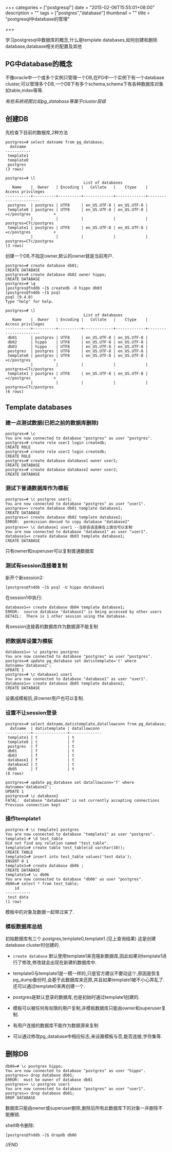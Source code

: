 +++
categories = ["postgresql"]
date = "2015-02-06T15:55:01+08:00"
description = ""
tags = ["postgres","database"]
thumbnail = ""
title = "postgresql中database的管理"

+++

学习postgresql中数据库的概念,什么是template databases,如何创建和删除database,database相关的配置及其他

<!--more-->

## PG中database的概念

不像oracle中一个或多个实例只管理一个DB,在PG中一个实例下有一个database cluster,可以管理多个DB,一个DB下有多个schema,schema下有各种数据库对象如table,index等等.

*有些系统视图比如pg_database等属于cluster层级*

## 创建DB

先检查下目前的数据库,2种方法

```
postgres=# select datname from pg_database;
  datname
-----------
 template1
 template0
 postgres
(3 rows)

postgres=# \l
                                  List of databases
   Name    |  Owner   | Encoding |   Collate   |    Ctype    |   Access privileges
-----------+----------+----------+-------------+-------------+-----------------------
 postgres  | postgres | UTF8     | en_US.UTF-8 | en_US.UTF-8 |
 template0 | postgres | UTF8     | en_US.UTF-8 | en_US.UTF-8 | =c/postgres          +
           |          |          |             |             | postgres=CTc/postgres
 template1 | postgres | UTF8     | en_US.UTF-8 | en_US.UTF-8 | =c/postgres          +
           |          |          |             |             | postgres=CTc/postgres
(3 rows)
```

创建一个DB,不指定owner,默认的owner就是当前用户.

```
postgres=# create database db01;
CREATE DATABASE
postgres=# create database db02 owner hippo;
CREATE DATABASE
postgres=# \q
[postgres@fnddb ~]$ createdb -O hippo db03
[postgres@fnddb ~]$ psql
psql (9.4.0)
Type "help" for help.

postgres=# \l
                                  List of databases
   Name    |  Owner   | Encoding |   Collate   |    Ctype    |   Access privileges
-----------+----------+----------+-------------+-------------+-----------------------
 db01      | postgres | UTF8     | en_US.UTF-8 | en_US.UTF-8 |
 db02      | hippo    | UTF8     | en_US.UTF-8 | en_US.UTF-8 |
 db03      | hippo    | UTF8     | en_US.UTF-8 | en_US.UTF-8 |
 postgres  | postgres | UTF8     | en_US.UTF-8 | en_US.UTF-8 |
 template0 | postgres | UTF8     | en_US.UTF-8 | en_US.UTF-8 | =c/postgres          +
           |          |          |             |             | postgres=CTc/postgres
 template1 | postgres | UTF8     | en_US.UTF-8 | en_US.UTF-8 | =c/postgres          +
           |          |          |             |             | postgres=CTc/postgres
(6 rows)
```


## Template databases

### 建一点测试数据(已把之前的数据库删除)

```
postgres=# \c
You are now connected to database "postgres" as user "postgres".
postgres=# create role user1 login createdb;
CREATE ROLE
postgres=# create role user2 login createdb;
CREATE ROLE
postgres=# create database database1 owner user1;
CREATE DATABASE
postgres=# create database database2 owner user2;
CREATE DATABASE
```

### 测试下普通数据库作为模板

```
postgres=# \c postgres user1;
You are now connected to database "postgres" as user "user1".
postgres=> create database db01 template database1;
CREATE DATABASE
postgres=> create database db02 template database2;
ERROR:  permission denied to copy database "database2"
postgres=> \c database1 user1 --当前会话连接在上面也可以复制
You are now connected to database "database1" as user "user1".
database1=> create database db03 template database1;
CREATE DATABASE
```

只有owner和superuser可以复制普通数据库

### 测试有session连接着复制

新开个新session2:

```
[postgres@fnddb ~]$ psql -U hippo database1
```

在session1中执行:

```
database1=> create database db04 template database1;
ERROR:  source database "database1" is being accessed by other users
DETAIL:  There is 1 other session using the database.
```

有session连接着的数据库作为数据源不能复制

### 把数据库设置为模板

```
database1=> \c postgres postgres
You are now connected to database "postgres" as user "postgres".
postgres=# update pg_database set datistemplate='t' where datname='database2';
UPDATE 1
postgres=# \c database1 user1
You are now connected to database "database1" as user "user1".
database1=> create database db05 template database2;
CREATE DATABASE
```

设置成模板后,非owner用户也可以复制.

### 设置不让session登录

```
postgres=# select datname,datistemplate,datallowconn from pg_database;
  datname  | datistemplate | datallowconn
-----------+---------------+--------------
 template1 | t             | t
 template0 | t             | f
 postgres  | f             | t
 db01      | f             | t
 db03      | f             | t
 database1 | f             | t
 database2 | t             | t
 db05      | f             | t
(8 rows)

postgres=# update pg_database set datallowconn='f' where datname='database2';
UPDATE 1
postgres=# \c database2
FATAL:  database "database2" is not currently accepting connections
Previous connection kept
```

### 操作template1

```
postgres-# \c template1 postgres
You are now connected to database "template1" as user "postgres".
template1-# \d test_table
Did not find any relation named "test_table".
template1=# create table test_table(id varchar(10));
CREATE TABLE
template1=# insert into test_table values('test data');
INSERT 0 1
template1=# create database db06 ;
CREATE DATABASE
template1=# \c db06
You are now connected to database "db06" as user "postgres".
db06=# select * from test_table;
    id
-----------
 test data
(1 row)
```

模板中的对象及数据一起带过来了.

### 模板数据库总结

初始数据库有三个.postgres,template0,template1.(见上查询结果)
这是创建database cluster时创建的.

 - `create database` 默认使用template1来克隆新数据库,因此如果对template1进行了修改,修改就会出现在新建的数据库中.

 - template0与template1是一模一样的,只是官方建议不要动这个,原因是恢复pg_dump备份时,会基于此数据库来还原,并且如果template1被不小心弄乱了.还可以通过template0来再创建一个.
 - postgres是默认登录的数据库,也是初始时通过template1创建的.
 - 模板可以被任何有权限的用户复制,非模板数据库只能由owner和superuser复制.
 - 有用户连接的数据库不能作为数据源来复制
 - 可以通过修改pg_database中相应标志,来设置模板与否,能否连接,字符集等.

## 删除DB

```
db06=# \c postgres hippo;
You are now connected to database "postgres" as user "hippo".
postgres=> drop database db01;
ERROR:  must be owner of database db01
postgres=> \c postgres user1
You are now connected to database "postgres" as user "user1".
postgres=> drop database db01;
DROP DATABASE
```

数据库只能由owner或superuser删除,删除后所有此数据库下的对象一并删除不能撤销.

shell命令删除:

```
[postgres@fnddb ~]$ dropdb db06
```

//END


